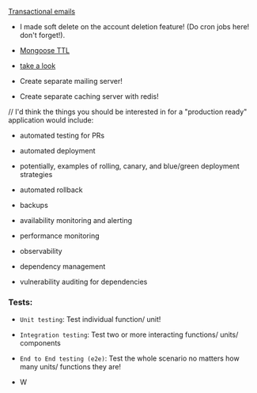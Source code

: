 [Transactional emails]('https://stackoverflow.com/questions/28865034/sendgrid-nodejs-or-nodemailer')

- I made soft delete on the account deletion feature! (Do cron jobs here! don't forget!).

- [Mongoose TTL](https://stackoverflow.com/questions/14597241/setting-expiry-time-for-a-collection-in-mongodb-using-mongoose)

- [take a look](https://www.freecodecamp.org/news/how-to-test-in-express-and-mongoose-apps/)

- Create separate mailing server!
- Create separate caching server with redis!

//
I'd think the things you should be interested in for a "production ready" application would include:

- automated testing for PRs

- automated deployment

- potentially, examples of rolling, canary, and blue/green deployment strategies

- automated rollback

- backups

- availability monitoring and alerting

- performance monitoring

- observability

- dependency management

- vulnerability auditing for dependencies

### Tests:

- `Unit testing`: Test individual function/ unit!
- `Integration testing`: Test two or more interacting functions/ units/ components
- `End to End testing (e2e)`: Test the whole scenario no matters how many units/ functions they are!


- W